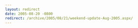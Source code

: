 ```yaml
---
layout: redirect
date: 2005-08-20 -0800
redirect: /archive/2005/08/21/weekend-update-Aug-2005.aspx/
---
```

